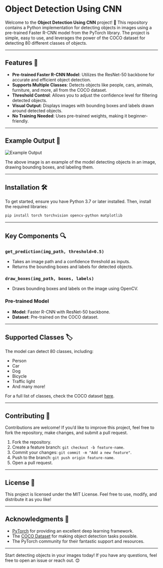 # Object Detection Using CNN

Welcome to the **Object Detection Using CNN** project! 🎉 This repository contains a Python implementation for detecting objects in images using a pre-trained Faster R-CNN model from the PyTorch library. The project is simple, easy to use, and leverages the power of the COCO dataset for detecting 80 different classes of objects.

---

## Features 🚀

- **Pre-trained Faster R-CNN Model**: Utilizes the ResNet-50 backbone for accurate and efficient object detection.
- **Supports Multiple Classes**: Detects objects like people, cars, animals, furniture, and more, all from the COCO dataset.
- **Threshold Control**: Allows you to adjust the confidence level for filtering detected objects.
- **Visual Output**: Displays images with bounding boxes and labels drawn around detected objects.
- **No Training Needed**: Uses pre-trained weights, making it beginner-friendly.

---

## Example Output 🌟

![Example Output](https://dummyimage.com/800x400/000/fff&text=Example+Output)

The above image is an example of the model detecting objects in an image, drawing bounding boxes, and labeling them.

---

## Installation 🛠️

To get started, ensure you have Python 3.7 or later installed. Then, install the required libraries:

```bash
pip install torch torchvision opencv-python matplotlib
```

---


## Key Components 🔍

### `get_prediction(img_path, threshold=0.5)`
- Takes an image path and a confidence threshold as inputs.
- Returns the bounding boxes and labels for detected objects.

### `draw_boxes(img_path, boxes, labels)`
- Draws bounding boxes and labels on the image using OpenCV.

### Pre-trained Model
- **Model**: Faster R-CNN with ResNet-50 backbone.
- **Dataset**: Pre-trained on the COCO dataset.

---

## Supported Classes 🏷️

The model can detect 80 classes, including:
- Person
- Car
- Dog
- Bicycle
- Traffic light
- And many more!

For a full list of classes, check the COCO dataset [here](https://cocodataset.org/#home).

---

## Contributing 🤝

Contributions are welcome! If you’d like to improve this project, feel free to fork the repository, make changes, and submit a pull request.

1. Fork the repository.
2. Create a feature branch: `git checkout -b feature-name`.
3. Commit your changes: `git commit -m "Add a new feature"`.
4. Push to the branch: `git push origin feature-name`.
5. Open a pull request.

---

## License 📜

This project is licensed under the MIT License. Feel free to use, modify, and distribute it as you like!

---

## Acknowledgments 🙌

- [PyTorch](https://pytorch.org/) for providing an excellent deep learning framework.
- The [COCO Dataset](https://cocodataset.org/#home) for making object detection tasks possible.
- The PyTorch community for their fantastic support and resources.

---

Start detecting objects in your images today! If you have any questions, feel free to open an issue or reach out. 😊
